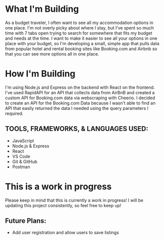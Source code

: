 # What I'm Building

As a budget traveler, I often want to see all my accommodation options in one place. I'm not overly picky about where I stay, but I've spent so much time with 7 tabs open trying to search for somewhere that fits my budget and needs at the time. I want to make it easier to see all your options in one place with your budget, so I'm developing a small, simple app that pulls data from popular hotel and rental booking sites like Booking.com and Airbnb so that you can see more options all in one place.

# How I'm Building

I'm using Node.js and Express on the backend with React on the frontend. I've used RapidAPI for an API that collects data from AirBnB and created a custom API for Booking.com data via webscraping with Cheerio. I decided to create an API for the Booking.com Data because I wasn't able to find an API that easily returned the data I needed using the query parameters I required.

## TOOLS, FRAMEWORKS, & LANGUAGES USED:

- JavaScript
- Node.js & Express
- React
- VS Code
- Git & GitHub
- Postman

# This is a work in progress

Please keep in mind that this is currently a work in progress! I will be updating this project consistently, so feel free to keep up!

## Future Plans:

- Add user registration and allow users to save listings
